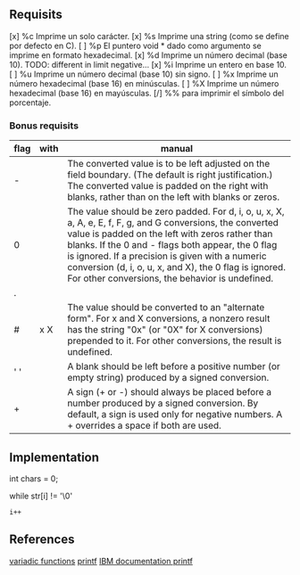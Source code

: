 ## Requisits

[x] %c Imprime un solo carácter.
[x] %s Imprime una string (como se define por defecto en C).
[ ] %p El puntero void * dado como argumento se imprime en formato hexadecimal.
[x] %d Imprime un número decimal (base 10). TODO: different in limit negative...
[x] %i Imprime un entero en base 10.
[ ] %u Imprime un número decimal (base 10) sin signo.
[ ] %x Imprime un número hexadecimal (base 16) en minúsculas.
[ ] %X Imprime un número hexadecimal (base 16) en mayúsculas.
[/] %% para imprimir el símbolo del porcentaje.

### Bonus requisits

|flag|with|manual|
|----|----|------|
|-  ||The  converted  value  is  to  be left adjusted on the field boundary.  (The default is right justification.)  The converted value is padded on the right with  blanks,  rather than on the left with blanks or zeros.|
|0  ||The value should be zero padded.  For d, i, o, u, x, X, a, A, e, E, f, F, g, and G conversions, the converted value is padded on the left with zeros rather than blanks. If the  0  and - flags both appear, the 0 flag is ignored.  If a precision is given with a numeric conversion (d, i, o, u, x, and X), the 0 flag is ignored.   For  other  conversions, the behavior is undefined.|
|.  |||
|#   |x X |The value should be converted to an "alternate form". For x and X conversions, a nonzero result has the string "0x" (or "0X"  for  X conversions)  prepended  to it. For other conversions, the result is undefined.|
|' '||A blank should be left before a positive number (or empty string) produced by a signed conversion.|
|+  ||A sign (+ or -) should always be placed before a number produced by  a  signed  conversion.   By default, a sign is used only for negative numbers.  A + overrides a space if both are used.|
      
      
      



## Implementation

int chars = 0;

while str[i] != '\0'
	
	i++








## References
[variadic functions](https://onepunchcoder.medium.com/variadic-functions-explained-fd3b4ab6fd84)
[printf](https://www.it.uc3m.es/pbasanta/asng/course_notes/input_output_printf_en.html)
[IBM documentation printf](https://www.ibm.com/docs/en/i/7.5?topic=functions-printf-print-formatted-characters)
